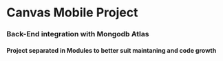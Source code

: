 # Canvas Mobile Project

### Back-End integration with Mongodb Atlas

#### Project separated in Modules to better suit maintaning and code growth
